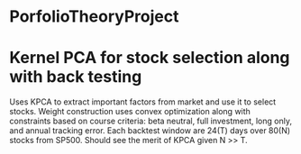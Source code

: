 # PorfolioTheoryProject
# Kernel PCA for stock selection along with back testing
Uses KPCA to extract important factors from market and use it to select stocks.
Weight construction uses convex optimization along with constraints based on course criteria: beta neutral, full investment, long only, and annual tracking error.
Each backtest window are 24(T) days over 80(N) stocks from SP500. Should see the merit of KPCA given N >> T.

